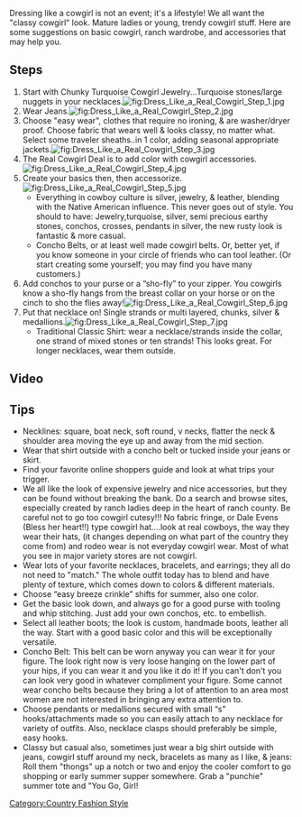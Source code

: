 Dressing like a cowgirl is not an event; it's a lifestyle! We all want
the "classy cowgirl" look. Mature ladies or young, trendy cowgirl stuff.
Here are some suggestions on basic cowgirl, ranch wardrobe, and
accessories that may help you.

## Steps

1.  Start with Chunky Turquoise Cowgirl Jewelry...Turquoise stones/large
    nuggets in your
    necklaces.![](Dress_Like_a_Real_Cowgirl_Step_1.jpg "fig:Dress_Like_a_Real_Cowgirl_Step_1.jpg")
2.  Wear
    Jeans.![](Dress_Like_a_Real_Cowgirl_Step_2.jpg "fig:Dress_Like_a_Real_Cowgirl_Step_2.jpg")
3.  Choose "easy wear", clothes that require no ironing, & are
    washer/dryer proof. Choose fabric that wears well & looks classy, no
    matter what. Select some traveler sheaths..in 1 color, adding
    seasonal appropriate
    jackets.![](Dress_Like_a_Real_Cowgirl_Step_3.jpg "fig:Dress_Like_a_Real_Cowgirl_Step_3.jpg")
4.  The Real Cowgirl Deal is to add color with cowgirl
    accessories.![](Dress_Like_a_Real_Cowgirl_Step_4.jpg "fig:Dress_Like_a_Real_Cowgirl_Step_4.jpg")
5.  Create your basics then, then
    accessorize.![](Dress_Like_a_Real_Cowgirl_Step_5.jpg "fig:Dress_Like_a_Real_Cowgirl_Step_5.jpg")
    -   Everything in cowboy culture is silver, jewelry, & leather,
        blending with the Native American influence. This never goes out
        of style. You should to have: Jewelry,turquoise, silver, semi
        precious earthy stones, conchos, crosses, pendants in silver,
        the new rusty look is fantastic & more casual.
    -   Concho Belts, or at least well made cowgirl belts. Or, better
        yet, if you know someone in your circle of friends who can tool
        leather. (Or start creating some yourself; you may find you have
        many customers.)
6.  Add conchos to your purse or a “sho-fly” to your zipper. You
    cowgirls know a sho-fly hangs from the breast collar on your horse
    or on the cinch to sho the flies
    away!![](Dress_Like_a_Real_Cowgirl_Step_6.jpg "fig:Dress_Like_a_Real_Cowgirl_Step_6.jpg")
7.  Put that necklace on! Single strands or multi layered, chunks,
    silver &
    medallions.![](Dress_Like_a_Real_Cowgirl_Step_7.jpg "fig:Dress_Like_a_Real_Cowgirl_Step_7.jpg")
    -   Traditional Classic Shirt: wear a necklace/strands inside the
        collar, one strand of mixed stones or ten strands! This looks
        great. For longer necklaces, wear them outside.

## Video

## Tips

-   Necklines: square, boat neck, soft round, v necks, flatter the neck
    & shoulder area moving the eye up and away from the mid section.
-   Wear that shirt outside with a concho belt or tucked inside your
    jeans or skirt.
-   Find your favorite online shoppers guide and look at what trips your
    trigger.
-   We all like the look of expensive jewelry and nice accessories, but
    they can be found without breaking the bank. Do a search and browse
    sites, especially created by ranch ladies deep in the heart of ranch
    county. Be careful not to go too cowgirl cutesy!!! No fabric fringe,
    or Dale Evens (Bless her heart!!) type cowgirl hat....look at real
    cowboys, the way they wear their hats, (it changes depending on what
    part of the country they come from) and rodeo wear is not everyday
    cowgirl wear. Most of what you see in major variety stores are not
    cowgirl.
-   Wear lots of your favorite necklaces, bracelets, and earrings; they
    all do not need to "match." The whole outfit today has to blend and
    have plenty of texture, which comes down to colors & different
    materials.
-   Choose “easy breeze crinkle” shifts for summer, also one color.
-   Get the basic look down, and always go for a good purse with tooling
    and whip stitching. Just add your own conchos, etc. to embellish.
-   Select all leather boots; the look is custom, handmade boots,
    leather all the way. Start with a good basic color and this will be
    exceptionally versatile.
-   Concho Belt: This belt can be worn anyway you can wear it for your
    figure. The look right now is very loose hanging on the lower part
    of your hips, if you can wear it and you like it do it! If you can't
    don't you can look very good in whatever compliment your figure.
    Some cannot wear concho belts because they bring a lot of attention
    to an area most women are not interested in bringing any extra
    attention to.
-   Choose pendants or medallions secured with small “s”
    hooks/attachments made so you can easily attach to any necklace for
    variety of outfits. Also, necklace clasps should preferably be
    simple, easy hooks.
-   Classy but casual also, sometimes just wear a big shirt outside with
    jeans, cowgirl stuff around my neck, bracelets as many as I like, &
    jeans: Roll them "thongs" up a notch or two and enjoy the cooler
    comfort to go shopping or early summer supper somewhere. Grab a
    "punchie" summer tote and "You Go, Girl!

[Category:Country Fashion
Style](Category:Country_Fashion_Style "wikilink")